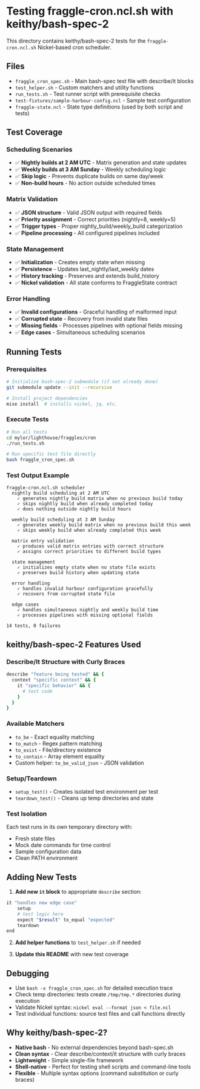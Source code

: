 # Testing fraggle-cron.ncl.sh with keithy/bash-spec-2

This directory contains keithy/bash-spec-2 tests for the `fraggle-cron.ncl.sh` Nickel-based cron scheduler.

## Files

- `fraggle_cron_spec.sh` - Main bash-spec test file with describe/it blocks
- `test_helper.sh` - Custom matchers and utility functions  
- `run_tests.sh` - Test runner script with prerequisite checks
- `test-fixtures/sample-harbour-config.ncl` - Sample test configuration
- `fraggle-state.ncl` - State type definitions (used by both script and tests)

## Test Coverage

### Scheduling Scenarios
- ✅ **Nightly builds at 2 AM UTC** - Matrix generation and state updates
- ✅ **Weekly builds at 3 AM Sunday** - Weekly scheduling logic
- ✅ **Skip logic** - Prevents duplicate builds on same day/week
- ✅ **Non-build hours** - No action outside scheduled times

### Matrix Validation  
- ✅ **JSON structure** - Valid JSON output with required fields
- ✅ **Priority assignment** - Correct priorities (nightly=8, weekly=5)
- ✅ **Trigger types** - Proper nightly_build/weekly_build categorization
- ✅ **Pipeline processing** - All configured pipelines included

### State Management
- ✅ **Initialization** - Creates empty state when missing
- ✅ **Persistence** - Updates last_nightly/last_weekly dates
- ✅ **History tracking** - Preserves and extends build_history
- ✅ **Nickel validation** - All state conforms to FraggleState contract

### Error Handling
- ✅ **Invalid configurations** - Graceful handling of malformed input
- ✅ **Corrupted state** - Recovery from invalid state files
- ✅ **Missing fields** - Processes pipelines with optional fields missing
- ✅ **Edge cases** - Simultaneous scheduling scenarios

## Running Tests

### Prerequisites
```bash
# Initialize bash-spec-2 submodule (if not already done)
git submodule update --init --recursive

# Install project dependencies
mise install  # installs nickel, jq, etc.
```

### Execute Tests
```bash
# Run all tests
cd mylor/lighthouse/fraggles/cron
./run_tests.sh

# Run specific test file directly
bash fraggle_cron_spec.sh
```

### Test Output Example
```
fraggle-cron.ncl.sh scheduler
  nightly build scheduling at 2 AM UTC
    ✓ generates nightly build matrix when no previous build today
    ✓ skips nightly build when already completed today  
    ✓ does nothing outside nightly build hours
    
  weekly build scheduling at 3 AM Sunday
    ✓ generates weekly build matrix when no previous build this week
    ✓ skips weekly build when already completed this week
    
  matrix entry validation
    ✓ produces valid matrix entries with correct structure
    ✓ assigns correct priorities to different build types
    
  state management
    ✓ initializes empty state when no state file exists
    ✓ preserves build history when updating state
    
  error handling  
    ✓ handles invalid harbour configuration gracefully
    ✓ recovers from corrupted state file
    
  edge cases
    ✓ handles simultaneous nightly and weekly build time
    ✓ processes pipelines with missing optional fields

14 tests, 0 failures
```

## keithy/bash-spec-2 Features Used

### Describe/It Structure with Curly Braces
```bash
describe "feature being tested" && {
  context "specific context" && {
    it "specific behavior" && {
      # test code
    }
  }
}
```

### Available Matchers
- `to_be` - Exact equality matching
- `to_match` - Regex pattern matching  
- `to_exist` - File/directory existence
- `to_contain` - Array element equality
- Custom helper: `to_be_valid_json` - JSON validation

### Setup/Teardown
- `setup_test()` - Creates isolated test environment per test
- `teardown_test()` - Cleans up temp directories and state

### Test Isolation
Each test runs in its own temporary directory with:
- Fresh state files
- Mock date commands for time control  
- Sample configuration data
- Clean PATH environment

## Adding New Tests

1. **Add new `it` block** to appropriate `describe` section:
```bash
it "handles new edge case"
    setup
    # test logic here
    expect "$result" to_equal "expected"
    teardown
end
```

2. **Add helper functions** to `test_helper.sh` if needed

3. **Update this README** with new test coverage

## Debugging

- Use `bash -x fraggle_cron_spec.sh` for detailed execution trace
- Check temp directories: tests create `/tmp/tmp.*` directories during execution
- Validate Nickel syntax: `nickel eval --format json < file.ncl`
- Test individual functions: source test files and call functions directly

## Why keithy/bash-spec-2?

- **Native bash** - No external dependencies beyond bash-spec.sh
- **Clean syntax** - Clear describe/context/it structure with curly braces
- **Lightweight** - Simple single-file framework  
- **Shell-native** - Perfect for testing shell scripts and command-line tools
- **Flexible** - Multiple syntax options (command substitution or curly braces)